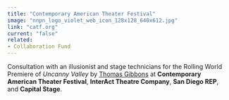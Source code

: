 ```yaml
---
title: "Contemporary American Theater Festival"
image: "nnpn_logo_violet_web_icon_128x128_640x612.jpg"
link: "catf.org"
current: "false"
related:
- Collaboration Fund
---
```


Consultation with an illusionist and stage technicians for the Rolling World Premiere of *Uncanny Valley* by [Thomas Gibbons](https://newplayexchange.org/users/237/thomas-gibbons) at **Contemporary American Theater Festival**, **InterAct Theatre Company**, **San Diego REP**, and **Capital Stage**.

